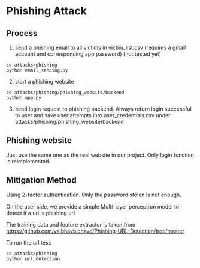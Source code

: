# Phishing Attack
## Process
1. send a phishing email to all victims in victim_list.csv (requires a gmail account and corresponding app password) (not tested yet)
```
cd attacks/phishing
python email_sending.py
```
2. start a phishing website
```
cd attacks/phishing/phishing_website/backend
python app.py
```
3. send login request to phishing backend. Always return login successful to user and save user attempts into user_credentials.csv under attacks/phishing/phishing_website/backend

## Phishing website
Just use the same one as the real website in our project. Only login function is reimplemented.

## Mitigation Method
Using 2-factor authentication. Only the password stolen is not enough.

On the user side, we provide a simple Multi-layer perceptron model to detect if a url is phishing url

The training data and feature extractor is taken from https://github.com/vaibhavbichave/Phishing-URL-Detection/tree/master

To run the url test:
```
cd attacks/phishing
python url_detection
```
